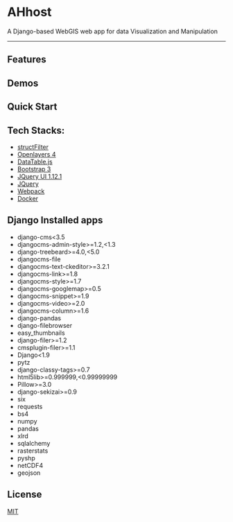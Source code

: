 # AHhost

A Django-based WebGIS web app for data Visualization and Manipulation

---

## Features

## Demos

## Quick Start

## Tech Stacks:
- [structFilter](https://github.com/evoluteur/structured-filter)
- [Openlayers 4](http://openlayers.org/)
- [DataTable.js](https://datatables.net/)
- [Bootstrap 3](https://getbootstrap.com/docs/3.3/components/)
- [JQuery UI 1.12.1](https://jqueryui.com/)
- [JQuery](https://jquery.com/)
- [Webpack](http://webpack.github.io/)
- [Docker](https://www.docker.com/)

## Django Installed apps
- django-cms<3.5
- djangocms-admin-style>=1.2,<1.3
- django-treebeard>=4.0,<5.0
- djangocms-file
- djangocms-text-ckeditor>=3.2.1
- djangocms-link>=1.8
- djangocms-style>=1.7
- djangocms-googlemap>=0.5
- djangocms-snippet>=1.9
- djangocms-video>=2.0
- djangocms-column>=1.6
- django-pandas
- django-filebrowser
- easy_thumbnails
- django-filer>=1.2
- cmsplugin-filer>=1.1
- Django<1.9
- pytz
- django-classy-tags>=0.7
- html5lib>=0.999999,<0.99999999
- Pillow>=3.0
- django-sekizai>=0.9
- six
- requests
- bs4
- numpy
- pandas
- xlrd
- sqlalchemy
- rasterstats
- pyshp
- netCDF4
- geojson

## License
[MIT](https://tldrlegal.com/license/mit-license)
